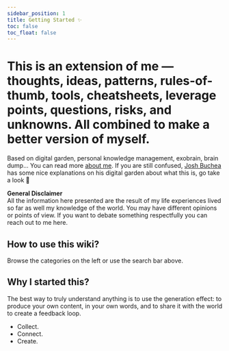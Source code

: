 ```yaml
---
sidebar_position: 1
title: Getting Started ✨
toc: false
toc_float: false
---
```


# This is an extension of me — thoughts, ideas, patterns, rules-of-thumb, tools, cheatsheets, leverage points, questions, risks, and unknowns. All combined to make a better version of myself.

Based on digital garden, personal knowledge management, exobrain, brain dump...
You can read more [about me](/about/about-me.md).
If you are still confused, [Josh Buchea](https://joshbuchea.com/whats-a-digital-garden/) has some nice explanations on his digital garden about what this is, go take a look 👀

**General Disclaimer**  
All the information here presented are the result of my life experiences lived so far as well my knowledge of the world. You may have different opinions or points of view. If you want to debate something respectfully you can reach out to me here.

## How to use this wiki?
Browse the categories on the left or use the search bar above.

## Why I started this?
The best way to truly understand anything is to use the generation effect: to produce your own content, in your own words, and to share it with the world to create a feedback loop.
- Collect.
- Connect.
- Create.
